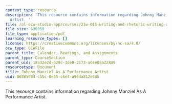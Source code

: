 ```yaml
---
content_type: resource
description: 'This resource contains information regarding Johnny Manziel As A Performance
  Artist. '
file: /ol-ocw-studio-app/courses/21w-015-writing-and-rhetoric-writing-about-sports-fall-2013/06085004c55c0e35c6e4a96da812e535_MIT21W_015F13_ChoffTSyFin3.pdf
file_size: 630359
file_type: application/pdf
learning_resource_types: []
license: https://creativecommons.org/licenses/by-nc-sa/4.0/
ocw_type: OCWFile
parent_title: Calendar, Readings, and Assignments
parent_type: CourseSection
parent_uid: 18a32e2d-629c-3de0-2173-a04e88a22849
resourcetype: Document
title: Johnny Manziel As A Performance Artist
uid: 06085004-c55c-0e35-c6e4-a96da812e535
---
```

This resource contains information regarding Johnny Manziel As A Performance Artist. 